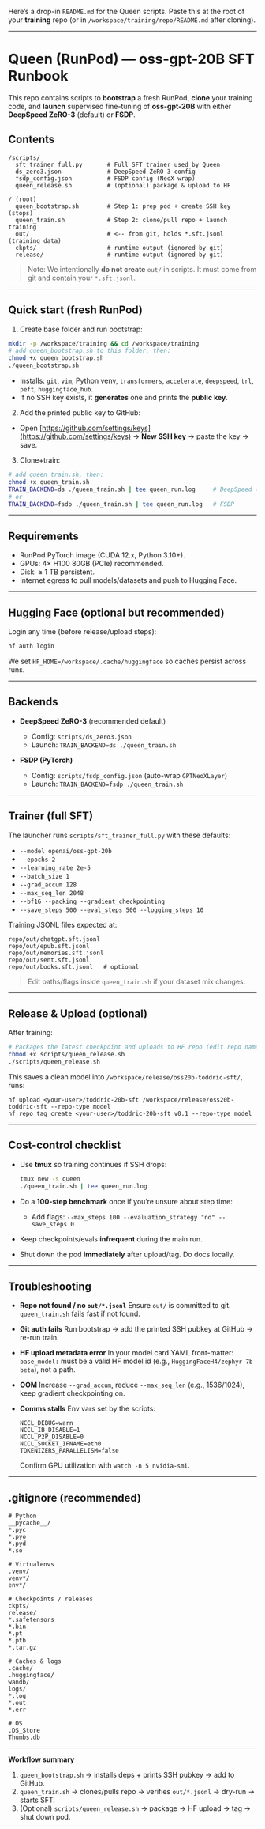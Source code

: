 Here’s a drop-in `README.md` for the Queen scripts. Paste this at the root of your **training** repo (or in `/workspace/training/repo/README.md` after cloning).

---

# Queen (RunPod) — oss-gpt-20B SFT Runbook

This repo contains scripts to **bootstrap** a fresh RunPod, **clone** your training code, and **launch** supervised fine-tuning of **oss-gpt-20B** with either **DeepSpeed ZeRO-3** (default) or **FSDP**.

## Contents

```
/scripts/
  sft_trainer_full.py       # Full SFT trainer used by Queen
  ds_zero3.json             # DeepSpeed ZeRO-3 config
  fsdp_config.json          # FSDP config (NeoX wrap)
  queen_release.sh          # (optional) package & upload to HF

/ (root)
  queen_bootstrap.sh        # Step 1: prep pod + create SSH key (stops)
  queen_train.sh            # Step 2: clone/pull repo + launch training
  out/                      # <-- from git, holds *.sft.jsonl (training data)
  ckpts/                    # runtime output (ignored by git)
  release/                  # runtime output (ignored by git)
```

> Note: We intentionally **do not create** `out/` in scripts. It must come from git and contain your `*.sft.jsonl`.

---

## Quick start (fresh RunPod)

1. Create base folder and run bootstrap:

```bash
mkdir -p /workspace/training && cd /workspace/training
# add queen_bootstrap.sh to this folder, then:
chmod +x queen_bootstrap.sh
./queen_bootstrap.sh
```

* Installs: `git`, `vim`, Python venv, `transformers`, `accelerate`, `deepspeed`, `trl`, `peft`, `huggingface_hub`.
* If no SSH key exists, it **generates** one and prints the **public key**.

2. Add the printed public key to GitHub:

* Open [https://github.com/settings/keys](https://github.com/settings/keys) → **New SSH key** → paste the key → save.

3. Clone+train:

```bash
# add queen_train.sh, then:
chmod +x queen_train.sh
TRAIN_BACKEND=ds ./queen_train.sh | tee queen_run.log     # DeepSpeed (default)
# or
TRAIN_BACKEND=fsdp ./queen_train.sh | tee queen_run.log   # FSDP
```

---

## Requirements

* RunPod PyTorch image (CUDA 12.x, Python 3.10+).
* GPUs: 4× H100 80GB (PCIe) recommended.
* Disk: ≥ 1 TB persistent.
* Internet egress to pull models/datasets and push to Hugging Face.

---

## Hugging Face (optional but recommended)

Login any time (before release/upload steps):

```bash
hf auth login
```

We set `HF_HOME=/workspace/.cache/huggingface` so caches persist across runs.

---

## Backends

* **DeepSpeed ZeRO-3** (recommended default)

  * Config: `scripts/ds_zero3.json`
  * Launch: `TRAIN_BACKEND=ds ./queen_train.sh`

* **FSDP (PyTorch)**

  * Config: `scripts/fsdp_config.json` (auto-wrap `GPTNeoXLayer`)
  * Launch: `TRAIN_BACKEND=fsdp ./queen_train.sh`

---

## Trainer (full SFT)

The launcher runs `scripts/sft_trainer_full.py` with these defaults:

* `--model openai/oss-gpt-20b`
* `--epochs 2`
* `--learning_rate 2e-5`
* `--batch_size 1`
* `--grad_accum 128`
* `--max_seq_len 2048`
* `--bf16 --packing --gradient_checkpointing`
* `--save_steps 500 --eval_steps 500 --logging_steps 10`

Training JSONL files expected at:

```
repo/out/chatgpt.sft.jsonl
repo/out/epub.sft.jsonl
repo/out/memories.sft.jsonl
repo/out/sent.sft.jsonl
repo/out/books.sft.jsonl   # optional
```

> Edit paths/flags inside `queen_train.sh` if your dataset mix changes.

---

## Release & Upload (optional)

After training:

```bash
# Packages the latest checkpoint and uploads to HF repo (edit repo name inside the script)
chmod +x scripts/queen_release.sh
./scripts/queen_release.sh
```

This saves a clean model into `/workspace/release/oss20b-toddric-sft/`, runs:

```
hf upload <your-user>/toddric-20b-sft /workspace/release/oss20b-toddric-sft --repo-type model
hf repo tag create <your-user>/toddric-20b-sft v0.1 --repo-type model
```

---

## Cost-control checklist

* Use **tmux** so training continues if SSH drops:

  ```bash
  tmux new -s queen
  ./queen_train.sh | tee queen_run.log
  ```
* Do a **100-step benchmark** once if you’re unsure about step time:

  * Add flags: `--max_steps 100 --evaluation_strategy "no" --save_steps 0`
* Keep checkpoints/evals **infrequent** during the main run.
* Shut down the pod **immediately** after upload/tag. Do docs locally.

---

## Troubleshooting

* **Repo not found / no `out/*.jsonl`**
  Ensure `out/` is committed to git. `queen_train.sh` fails fast if not found.

* **Git auth fails**
  Run bootstrap → add the printed SSH pubkey at GitHub → re-run train.

* **HF upload metadata error**
  In your model card YAML front-matter:
  `base_model:` must be a valid HF model id (e.g., `HuggingFaceH4/zephyr-7b-beta`), not a path.

* **OOM**
  Increase `--grad_accum`, reduce `--max_seq_len` (e.g., 1536/1024), keep gradient checkpointing on.

* **Comms stalls**
  Env vars set by the scripts:

  ```
  NCCL_DEBUG=warn
  NCCL_IB_DISABLE=1
  NCCL_P2P_DISABLE=0
  NCCL_SOCKET_IFNAME=eth0
  TOKENIZERS_PARALLELISM=false
  ```

  Confirm GPU utilization with `watch -n 5 nvidia-smi`.

---

## .gitignore (recommended)

```
# Python
__pycache__/
*.pyc
*.pyo
*.pyd
*.so

# Virtualenvs
.venv/
venv*/
env*/

# Checkpoints / releases
ckpts/
release/
*.safetensors
*.bin
*.pt
*.pth
*.tar.gz

# Caches & logs
.cache/
.huggingface/
wandb/
logs/
*.log
*.out
*.err

# OS
.DS_Store
Thumbs.db
```

---

**Workflow summary**

1. `queen_bootstrap.sh` → installs deps + prints SSH pubkey → add to GitHub.
2. `queen_train.sh` → clones/pulls repo → verifies `out/*.jsonl` → dry-run → starts SFT.
3. (Optional) `scripts/queen_release.sh` → package → HF upload → tag → shut down pod.
